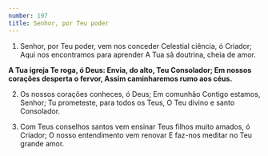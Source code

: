 ```yaml
---
number: 197
title: Senhor, por Teu poder
---
```


1. Senhor, por Teu poder, vem nos conceder
  Celestial ciência, ó Criador;
  Aqui nos encontramos para aprender
  A Tua sã doutrina, cheia de amor.

  __A Tua igreja Te roga, ó Deus:
  Envia, do alto, Teu Consolador;
  Em nossos corações desperta o fervor,
  Assim caminharemos rumo aos céus.__

2. Os nossos corações conheces, ó Deus;
  Em comunhão Contigo estamos, Senhor;
  Tu prometeste, para todos os Teus,
  O Teu divino e santo Consolador.

3. Com Teus conselhos santos vem ensinar
  Teus filhos muito amados, ó Criador;
  O nosso entendimento vem renovar
  E faz-nos meditar no Teu grande amor.
